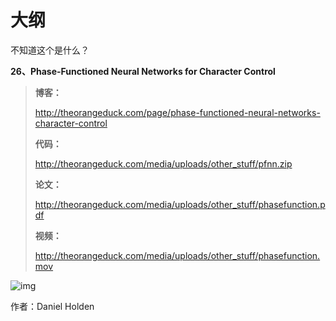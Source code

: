 
# 大纲

不知道这个是什么？


**26、Phase-Functioned Neural Networks for Character Control**



> **博客：**
>
> http://theorangeduck.com/page/phase-functioned-neural-networks-character-control
>
> **代码：**
>
> http://theorangeduck.com/media/uploads/other_stuff/pfnn.zip
>
> **论文：**
>
> http://theorangeduck.com/media/uploads/other_stuff/phasefunction.pdf
>
> **视频：**
>
> http://theorangeduck.com/media/uploads/other_stuff/phasefunction.mov



![img](https://mmbiz.qpic.cn/mmbiz_jpg/ptp8P184xjyl2yLZ4z4iaZhPCia7T73uxAz2hel063ialvZ9OiaEmiaXWNNwJiaf3Ukf4Ld1bx0ZZxhkc2kxicsLeLFrw/640?wx_fmt=jpeg&tp=webp&wxfrom=5&wx_lazy=1&wx_co=1)

作者：Daniel Holden
